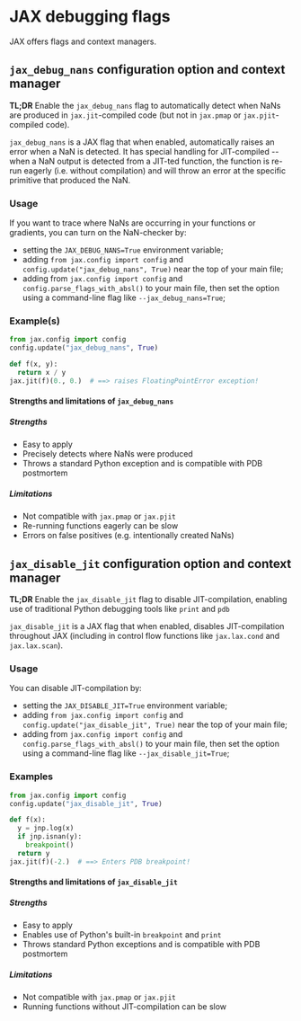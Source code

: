# JAX debugging flags  

JAX offers flags and context managers.
  
## `jax_debug_nans` configuration option and context manager

**TL;DR** Enable the `jax_debug_nans` flag to automatically detect when NaNs are produced in `jax.jit`-compiled code (but not in `jax.pmap` or `jax.pjit`-compiled code).

`jax_debug_nans` is a JAX flag that when enabled, automatically raises an error when a NaN is detected. It has special handling for JIT-compiled -- when a NaN output is detected from a JIT-ted function, the function is re-run eagerly (i.e. without compilation) and will throw an error at the specific primitive that produced the NaN.

### Usage

If you want to trace where NaNs are occurring in your functions or gradients, you can turn on the NaN-checker by:
* setting the `JAX_DEBUG_NANS=True` environment variable;
* adding `from jax.config import config` and `config.update("jax_debug_nans", True)` near the top of your main file;
* adding from `jax.config import config` and `config.parse_flags_with_absl()` to your main file, then set the option using a command-line flag like `--jax_debug_nans=True`;

### Example(s)

```python
from jax.config import config
config.update("jax_debug_nans", True)

def f(x, y):
  return x / y
jax.jit(f)(0., 0.)  # ==> raises FloatingPointError exception!
```

#### Strengths and limitations of `jax_debug_nans`
##### Strengths
* Easy to apply
* Precisely detects where NaNs were produced
* Throws a standard Python exception and is compatible with PDB postmortem

##### Limitations
* Not compatible with `jax.pmap` or `jax.pjit`
* Re-running functions eagerly can be slow
* Errors on false positives (e.g. intentionally created NaNs)

## `jax_disable_jit` configuration option and context manager

**TL;DR** Enable the `jax_disable_jit` flag to disable JIT-compilation, enabling use of traditional Python debugging tools like `print` and `pdb`

`jax_disable_jit` is a JAX flag that when enabled, disables JIT-compilation throughout JAX (including in control flow functions like `jax.lax.cond` and `jax.lax.scan`).

### Usage

You can disable JIT-compilation by:
* setting the `JAX_DISABLE_JIT=True` environment variable;
* adding `from jax.config import config` and `config.update("jax_disable_jit", True)` near the top of your main file;
* adding from `jax.config import config` and `config.parse_flags_with_absl()` to your main file, then set the option using a command-line flag like `--jax_disable_jit=True`;

### Examples

```python
from jax.config import config
config.update("jax_disable_jit", True)

def f(x):
  y = jnp.log(x)
  if jnp.isnan(y):
    breakpoint()
  return y
jax.jit(f)(-2.)  # ==> Enters PDB breakpoint!
```

#### Strengths and limitations of `jax_disable_jit`

##### Strengths
* Easy to apply
* Enables use of Python's built-in `breakpoint` and `print`
* Throws standard Python exceptions and is compatible with PDB postmortem

##### Limitations
* Not compatible with `jax.pmap` or `jax.pjit`
* Running functions without JIT-compilation can be slow
